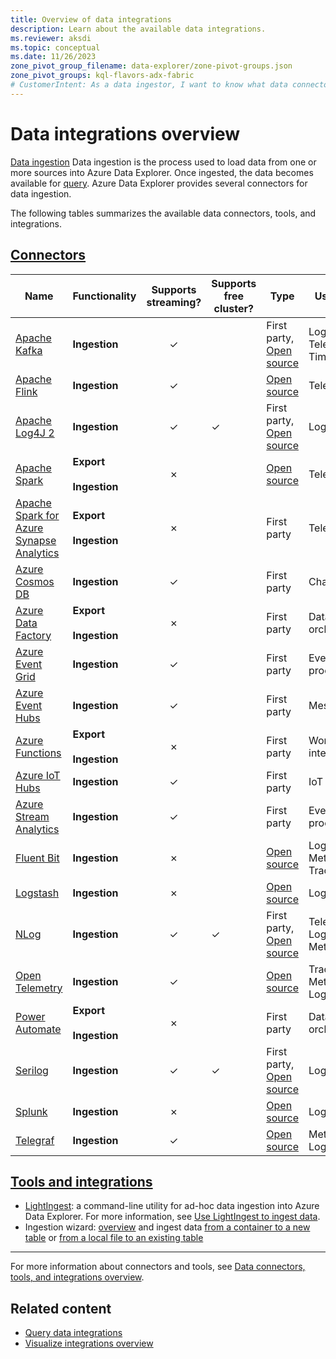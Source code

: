```yaml
---
title: Overview of data integrations
description: Learn about the available data integrations.
ms.reviewer: aksdi
ms.topic: conceptual
ms.date: 11/26/2023
zone_pivot_group_filename: data-explorer/zone-pivot-groups.json
zone_pivot_groups: kql-flavors-adx-fabric
# CustomerIntent: As a data ingestor, I want to know what data connectors and tools are available, so that I can choose the right one for my use case.
---
```

# Data integrations overview

[Data ingestion](ingest-data-overview.md) Data ingestion is the process used to load data from one or more sources into Azure Data Explorer. Once ingested, the data becomes available for [query](kusto/query/index.md). Azure Data Explorer provides several connectors for data ingestion.

The following tables summarizes the available data connectors, tools, and integrations.

## [Connectors](#tab/connectors)

| Name | Functionality | Supports streaming? | Supports free cluster? | Type | Use cases |
|--|--|:-:|--|--|--|
| [Apache Kafka](tools-integrations-overview.md#apache-kafka) | **Ingestion** | &check; |  | First party, [Open source](https://github.com/Azure/kafka-sink-azure-kusto/) | Logs, Telemetry, Time series |
| [Apache Flink](tools-integrations-overview.md#apache-flink) | **Ingestion** | &check; |  | [Open source](https://github.com/Azure/flink-connector-kusto/) | Telemetry |
| [Apache Log4J 2](tools-integrations-overview.md#apache-log4j-2) | **Ingestion** | &check; | &check; | First party, [Open source](https://github.com/Azure/azure-kusto-log4j) | Logs |
| [Apache Spark](tools-integrations-overview.md#apache-spark) | **Export**<br /><br />**Ingestion** | &#x2717; |  | [Open source](https://github.com/Azure/azure-kusto-spark/) | Telemetry |
| [Apache Spark for Azure Synapse Analytics](#apache-spark-for-azure-synapse-analytics) | **Export**<br /><br />**Ingestion** | &#x2717; |  | First party | Telemetry |
| [Azure Cosmos DB](tools-integrations-overview.md#azure-cosmos-db) | **Ingestion** | &check; |  | First party | Change feed |
| [Azure Data Factory](tools-integrations-overview.md#azure-data-factory) | **Export**<br /><br />**Ingestion** | &#x2717; |  | First party | Data orchestration |
| [Azure Event Grid](tools-integrations-overview.md#azure-event-grid) | **Ingestion** | &check; |  | First party | Event processing |
| [Azure Event Hubs](tools-integrations-overview.md#azure-event-hubs) | **Ingestion** | &check; |  | First party | Messaging |
| [Azure Functions](tools-integrations-overview.md#azure-functions) | **Export**<br /><br />**Ingestion** | &#x2717; |  | First party | Workflow integrations |
| [Azure IoT Hubs](tools-integrations-overview.md#azure-iot-hubs) | **Ingestion** | &check; |  | First party | IoT data |
| [Azure Stream Analytics](tools-integrations-overview.md#azure-stream-analytics) | **Ingestion** | &check; |  | First party | Event processing |
| [Fluent Bit](tools-integrations-overview.md#fluent-bit) | **Ingestion** | &#x2717; |  | [Open source](https://github.com/fluent/fluent-bit) | Logs, Metrics, Traces |
| [Logstash](tools-integrations-overview.md#logstash) | **Ingestion** | &#x2717; |  | [Open source](https://github.com/Azure/logstash-output-kusto/) | Logs |
| [NLog](tools-integrations-overview.md#nlog) | **Ingestion** | &check; | &check; | First party, [Open source](https://github.com/Azure/azure-kusto-nlog-sink) | Telemetry, Logs, Metrics |
| [Open Telemetry](tools-integrations-overview.md#open-telemetry) | **Ingestion** | &check; |  | [Open source](https://github.com/open-telemetry/opentelemetry-collector-contrib/tree/main/exporter/azuredataexplorerexporter) | Traces, Metrics, Logs |
| [Power Automate](tools-integrations-overview.md#power-automate) | **Export**<br /><br />**Ingestion** | &#x2717; |  | First party | Data orchestration |
| [Serilog](tools-integrations-overview.md#serilog) | **Ingestion** | &check; | &check; | First party, [Open source](https://github.com/Azure/serilog-sinks-azuredataexplorer) | Logs |
| [Splunk](tools-integrations-overview.md#splunk) | **Ingestion** | &#x2717; |  | [Open source](https://github.com/Azure/azure-kusto-splunk) | Logs |
| [Telegraf](tools-integrations-overview.md#telegraf) | **Ingestion** | &check; |  | [Open source](https://github.com/influxdata/telegraf/tree/master/plugins/outputs/azure_data_explorer) | Metrics, Logs |

## [Tools and integrations](#tab/integrations)

* [LightIngest](https://github.com/Azure/Kusto-Lightingest/blob/main/README.md): a command-line utility for ad-hoc data ingestion into Azure Data Explorer. For more information, see [Use LightIngest to ingest data](lightingest.md).
* Ingestion wizard: [overview](ingest-data-wizard.md) and ingest data [from a container to a new table](/azure/data-explorer/ingest-from-container)
or [from a local file to an existing table](/azure/data-explorer/ingest-from-local-file)

---

For more information about connectors and tools, see [Data connectors, tools, and integrations overview](tools-integrations-overview.md#detailed-descriptions).

## Related content

* [Query data integrations](integrate-query-overview.md)
* [Visualize integrations overview](integrate-visualize-overview.md)
